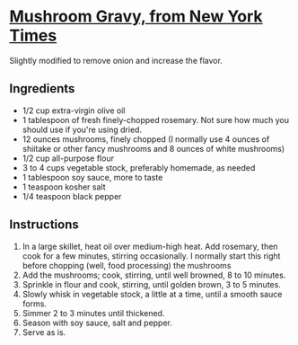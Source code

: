 # [Mushroom Gravy, from New York Times](https://cooking.nytimes.com/recipes/1017760-vegan-mushroom-make-ahead-gravy)

Slightly modified to remove onion and increase the flavor.

## Ingredients

* 1/2 cup extra-virgin olive oil
* 1 tablespoon of fresh finely-chopped rosemary. Not sure how much you should use if you're using dried.
* 12 ounces mushrooms, finely chopped (I normally use 4 ounces of shiitake or other fancy mushrooms and 8 ounces of white mushrooms)
* 1/2 cup all-purpose flour
* 3 to 4 cups vegetable stock, preferably homemade, as needed
* 1 tablespoon soy sauce, more to taste
* 1 teaspoon kosher salt
* 1/4 teaspoon black pepper

## Instructions

1. In a large skillet, heat oil over medium-high heat. Add rosemary, then cook for a few minutes, stirring occasionally. I normally start this right before chopping (well, food processing) the mushrooms
2. Add the mushrooms; cook, stirring, until well browned, 8 to 10 minutes.
3. Sprinkle in flour and cook, stirring, until golden brown, 3 to 5 minutes. 
4. Slowly whisk in vegetable stock, a little at a time, until a smooth sauce forms.
5. Simmer 2 to 3 minutes until thickened. 
6. Season with soy sauce, salt and pepper. 
7. Serve as is.
